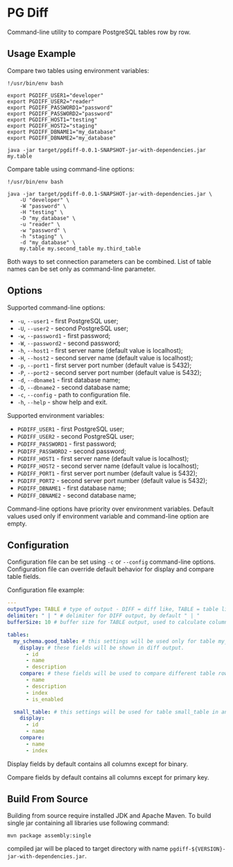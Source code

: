 # PG Diff

Command-line utility to compare PostgreSQL tables row by row.

## Usage Example

Compare two tables using environment variables:

```shell
!/usr/bin/env bash

export PGDIFF_USER1="developer"
export PGDIFF_USER2="reader"
export PGDIFF_PASSWORD1="password"
export PGDIFF_PASSWORD2="password"
export PGDIFF_HOST1="testing"
export PGDIFF_HOST2="staging"
export PGDIFF_DBNAME1="my_database"
export PGDIFF_DBNAME2="my_database"

java -jar target/pgdiff-0.0.1-SNAPSHOT-jar-with-dependencies.jar my.table
```

Compare table using command-line options:

```shell
!/usr/bin/env bash

java -jar target/pgdiff-0.0.1-SNAPSHOT-jar-with-dependencies.jar \
	-U "developer" \
	-W "password" \
	-H "testing" \
	-D "my_database" \
	-u "reader" \
	-w "password" \
	-h "staging" \
	-d "my_database" \
	my.table my.second_table my.third_table
```

Both ways to set connection parameters can be combined. List of table names can be set only as command-line parameter.

## Options

Supported command-line options:

 * `-u`, `--user1` - first PostgreSQL user;
 * `-U`, `--user2` - second PostgreSQL user;
 * `-w`, `--password1` - first password;
 * `-W`, `--password2` - second password;
 * `-h`, `--host1` - first server name (default value is localhost);
 * `-H`, `--host2` - second server name (default value is localhost);
 * `-p`, `--port1` - first server port number (default value is 5432);
 * `-P`, `--port2` - second server port number (default value is 5432);
 * `-d`, `--dbname1` - first database name;
 * `-D`, `--dbname2` - second database name;
 * `-c`, `--config` - path to configuration file.
 * `-h`, `--help` - show help and exit.

Supported environment variables:

 * `PGDIFF_USER1` - first PostgreSQL user;
 * `PGDIFF_USER2` - second PostgreSQL user;
 * `PGDIFF_PASSWORD1` - first password;
 * `PGDIFF_PASSWORD2` - second password;
 * `PGDIFF_HOST1` - first server name (default value is localhost);
 * `PGDIFF_HOST2` - second server name (default value is localhost);
 * `PGDIFF_PORT1` - first server port number (default value is 5432);
 * `PGDIFF_PORT2` - second server port number (default value is 5432);
 * `PGDIFF_DBNAME1` - first database name;
 * `PGDIFF_DBNAME2` - second database name;

Command-line options have priority over environment variables. Default values used only if environment variable and
command-line option are empty.

## Configuration

Configuration file can be set using `-c` or `--config` command-line options. Configuration file can override default
behavior for display and compare table fields.

Configuration file example:

```yaml
---
outputType: TABLE # type of output - DIFF = diff like, TABLE = table like as psql. Default value - TABLE.
delimiter: " | " # delimiter for DIFF output, by default " | "
bufferSize: 10 # buffer size for TABLE output, used to calculate column widths

tables:
  my_schema.good_table: # this settings will be used only for table my_schema.good_table.
    display: # these fields will be shown in diff output.
      - id
      - name
      - description
    compare: # these fields will be used to compare different table rows.
      - name
      - description
      - index
      - is_enabled

  small_table: # this settings will be used for table small_table in any schema.
    display:
      - id
      - name
    compare:
      - name
      - index
```

Display fields by default contains all columns except for binary.

Compare fields by default contains all columns except for primary key.

## Build From Source

Building from source require installed JDK and Apache Maven. To build single jar containing all libraries use
following command:

```shell
mvn package assembly:single
```

compiled jar will be placed to target directory with name `pgdiff-${VERSION}-jar-with-dependencies.jar`.
